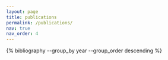 ```yaml
---
layout: page
title: publications
permalink: /publications/
nav: true
nav_order: 4
---
```


<div class="publications">
  {% bibliography --group_by year --group_order descending %}
</div>

<style>
/* Conteneur principal */
.publications {
  margin-top: 0.5rem;
}

/* Enlever toute numérotation ou puces */
.publications .bibliography,
.publications .bibliography ul,
.publications .bibliography ol {
  list-style: none;
  padding-left: 0;
  margin-left: 0;
  counter-reset: none;
}

/* Chaque entrée bibliographique */
.publications .bibliography li {
  margin-bottom: 1.5rem;
  padding-bottom: 1.25rem;
  border-bottom: 1px solid var(--global-divider-color);
}

/* Titre de la publication */
.publications .bibliography .title {
  font-size: 1.1rem;
  font-weight: 600;
  line-height: 1.4;
  margin-bottom: 0.6rem;
}
.publications .bibliography .title a {
  color: var(--global-text-color);
  text-decoration: none;
}
.publications .bibliography .title a:hover {
  color: var(--global-theme-color);
  text-decoration: underline;
}

 /* Auteurs complets, visibles immédiatement */
 .publications .bibliography .author {
   margin: 0.2rem 0 0.8rem 0;
   font-size: 0.95rem;
   line-height: 1.5;
 }
 .publications .bibliography .author a {
   color: var(--global-theme-color);
   text-decoration: none;
 }
 .publications .bibliography .author a:hover {
   text-decoration: underline;
 }
 
 /* Supprimer "and" entre les auteurs */
 .publications .bibliography .author .and {
   display: none;
 }

/* Zone des liens (pdf, code, arXiv, etc.) */
.publications .bibliography .links {
  margin-top: 0.75rem;
}
.publications .bibliography .links a {
  display: inline-block;
  margin-right: 0.6rem;
  margin-bottom: 0.5rem;
  padding: 0.35rem 0.7rem;
  background: var(--global-theme-color);
  color: #fff;
  text-decoration: none;
  font-size: 0.82rem;
  font-weight: 500;
  border-radius: 0.35rem;
  transition: opacity 0.2s ease;
}
.publications .bibliography .links a:hover {
  opacity: 0.9;
}

 /* Abstract affiché en entier, bloc propre */
 .publications .bibliography .abstract,
 .publications .bibliography details.abstract,
 .publications .bibliography .entry .abstract {
   margin-top: 0.8rem;
   padding: 0.9rem 1rem;
   background: var(--global-bg-color);
   border-left: 4px solid var(--global-theme-color);
   font-size: 0.92rem;
   line-height: 1.6;
   color: var(--global-text-color-light);
 }
 
 /* Supprimer les boutons ABS */
 .publications .bibliography .abbr,
 .publications .bibliography .abbr abbr {
   display: none !important;
 }

/* Bloc BibTeX + bouton Copy */
.publications .bibliography .bibtex,
.publications .bibliography details.bibtex,
.publications .bibliography pre.bibtex {
  position: relative;
  margin-top: 0.8rem;
  padding: 1rem;
  background: var(--global-code-bg-color);
  border: 1px solid var(--global-divider-color);
  overflow-x: auto;
  font-family: "Monaco","Menlo","Ubuntu Mono",monospace;
  font-size: 0.85rem;
  line-height: 1.4;
}

/* Bouton Copy */
.publications .copy-btn {
  position: absolute;
  top: 0.5rem;
  right: 0.5rem;
  background: var(--global-theme-color);
  color: #fff;
  border: none;
  padding: 0.35rem 0.6rem;
  font-size: 0.75rem;
  border-radius: 0.3rem;
  cursor: pointer;
}
.publications .copy-btn:hover {
  opacity: 0.9;
}

/* En-têtes d’année propres */
.publications h2 {
  color: var(--global-theme-color);
  font-size: 1.6rem;
  margin-top: 2.2rem;
  margin-bottom: 1rem;
  padding-bottom: 0.4rem;
  border-bottom: 2px solid var(--global-theme-color);
  display: inline-block;
}

/* Supprimer styles de numérotation spécifiques éventuels du thème */
.publications .bibliography li::marker { content: ""; }
</style>

<script>
document.addEventListener('DOMContentLoaded', function () {
   /* 1) Auteurs complets: si le thème cache des auteurs dans des spans,
         on les force visibles et on supprime un éventuel bouton "more" */
   document.querySelectorAll('.bibliography .author').forEach(function (el) {
     el.querySelectorAll('.hidden, [style*="display: none"]').forEach(function (h) {
       h.style.display = 'inline';
     });
     el.querySelectorAll('.more-authors, .more-authors-btn, .toggle-authors').forEach(function (btn) {
       btn.remove();
     });
     // Supprimer les éléments "and" entre les auteurs
     el.querySelectorAll('.and').forEach(function (andEl) {
       andEl.remove();
     });
     // Remplacer tout texte ' and ' par une virgule pour les noeuds texte
     el.childNodes.forEach(function (node) {
       if (node.nodeType === 3) {
         node.textContent = node.textContent.replace(/\sand\s/g, ', ');
       }
     });
   });

  /* 2) Abstract toujours visible:
        certains thèmes enveloppent l'abstract dans <details class="abstract"> */
  document.querySelectorAll('.bibliography details.abstract').forEach(function (det) {
    det.open = true; // au cas où
    const contentNodes = Array.from(det.childNodes).filter(n => n.tagName !== 'SUMMARY');
    const wrapper = document.createElement('div');
    wrapper.className = 'abstract';
    contentNodes.forEach(n => wrapper.appendChild(n));
    det.replaceWith(wrapper);
  });
  
  /* 3) Supprimer tous les boutons ABS */
  document.querySelectorAll('.bibliography .abbr, .bibliography .abbr abbr').forEach(function (el) {
    el.remove();
  });

  /* 3) BibTeX toujours visible et bouton Copy:
        si le BibTeX est dans <details class="bibtex">, on l’ouvre et on remplace par un bloc direct */
  document.querySelectorAll('.bibliography details.bibtex').forEach(function (det) {
    det.open = true;
    // Récupérer tout sauf le <summary>
    const contentNodes = Array.from(det.childNodes).filter(n => n.tagName !== 'SUMMARY');
    const box = document.createElement('div');
    box.className = 'bibtex';
    contentNodes.forEach(n => box.appendChild(n));
    det.replaceWith(box);
  });

  /* 4) Ajouter un bouton Copy sur chaque bloc BibTeX */
  function addCopyButtonTo(node) {
    // éviter doublons
    if (node.querySelector('.copy-btn')) return;
    const btn = document.createElement('button');
    btn.className = 'copy-btn';
    btn.textContent = 'Copy';
    btn.addEventListener('click', function () {
      // texte sans le bouton
      const clone = node.cloneNode(true);
      clone.querySelectorAll('.copy-btn').forEach(b => b.remove());
      const text = clone.textContent.trim();
      navigator.clipboard.writeText(text).then(() => {
        const old = btn.textContent;
        btn.textContent = 'Copied!';
        setTimeout(() => { btn.textContent = old; }, 1600);
      });
    });
    node.appendChild(btn);
  }

  // Cas 1: blocs avec classe .bibtex
  document.querySelectorAll('.bibliography .bibtex').forEach(addCopyButtonTo);

  // Cas 2: <pre class="bibtex"> ou <pre><code class="language-bibtex">
  document.querySelectorAll('.bibliography pre.bibtex, .bibliography pre code.language-bibtex').forEach(function (node) {
    const host = node.closest('pre') || node.parentElement;
    host.classList.add('bibtex');
    addCopyButtonTo(host);
  });
});
</script>
